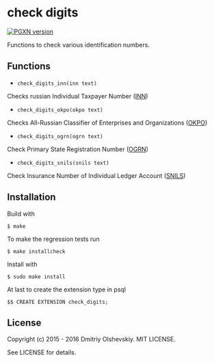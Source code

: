 check digits
============

[![PGXN version](https://badge.fury.io/pg/check_digits.svg)](http://pgxn.org/dist/check\_digits)

Functions to check various identification numbers.

Functions
---------

* `check_digits_inn(inn text)`

Checks russian Individual Taxpayer Number ([INN](https://goo.gl/dK7BZs))

* `check_digits_okpo(okpo text)`

Checks All-Russian Classifier of Enterprises and Organizations ([OKPO](https://goo.gl/gWldnP))

* `check_digits_ogrn(ogrn text)`

Check Primary State Registration Number ([OGRN](https://goo.gl/Abd9oc))

* `check_digits_snils(snils text)`

Check Insurance Number of Individual Ledger Account ([SNILS](https://goo.gl/NxeFKV))

Installation
------------

Build with

```
$ make
```

To make the regression tests run

```
$ make installcheck
```

Install with

```
$ sudo make install
```

At last to create the extension type in psql

```
$$ CREATE EXTENSION check_digits;
```

License
-------

Copyright (c) 2015 - 2016 Dmitriy Olshevskiy. MIT LICENSE.

See LICENSE for details.
